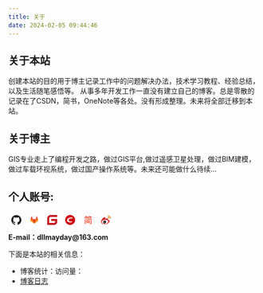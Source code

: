 ```yaml
---
title: 关于
date: 2024-02-05 09:44:46
---
```

## 关于本站
<p>
    创建本站的目的用于博主记录工作中的问题解决办法，技术学习教程、经验总结，以及生活随笔感悟等。
    从事多年开发工作一直没有建立自己的博客。总是零散的记录在了CSDN，简书，OneNote等各处。没有形成整理。未来将全部迁移到本站。
</p>

## 关于博主

<p>
    GIS专业走上了编程开发之路，做过GIS平台,做过遥感卫星处理，做过BIM建模，做过车载环视系统，做过国产操作系统等。未来还可能做什么待续...
</p>

## 个人账号:

<div class="author-links">
    <a href="https://github.com/dllmayday" target="_blank" title="GitHub" style="display:inline-flex;width:32px;height:32px;align-items:center;justify-content:center;">
      <img src="/images/social/github.svg" alt="GitHub" style="width:20px;height:20px;object-fit:contain;" />
    </a>
    <a href="https://gitlab.com/dllmayday" target="_blank" title="Gitlab" style="display:inline-flex;width:32px;height:32px;align-items:center;justify-content:center;">
      <img src="/images/social/gitlab.svg" alt="GitHub" style="width:20px;height:20px;object-fit:contain;" />
    </a>
    <a href="https://gitee.com/dllmayday" target="_blank" title="Gitee" style="display:inline-flex;width:32px;height:32px;align-items:center;justify-content:center;">
      <img src="/images/social/gitee.svg" alt="Gitee" style="width:20px;height:20px;object-fit:contain;" />
    </a>
    <a href="https://blog.csdn.net/sinat_34665848?type=blog"  target="_blank" title="CSDN" style="display:inline-flex;width:32px;height:32px;align-items:center;justify-content:center;">
      <img src="/images/social/csdn.svg" alt="CSDN" style="width:20px;height:20px;object-fit:contain;" />
    </a>
    <a href="https://www.jianshu.com/u/05bf152278b9"  target="_blank" title="简书" style="display:inline-flex;width:32px;height:32px;align-items:center;justify-content:center;">
      <img src="/images/social/jianshu.svg" alt="简书" style="width:20px;height:20px;object-fit:contain;" />
    </a>
    <a href="https://m.weibo.cn/u/2776546795?luicode=10000011&lfid=231583"  target="_blank" title="微博" style="display:inline-flex;width:32px;height:32px;align-items:center;justify-content:center;">
      <img src="/images/social/weibo.svg" alt="微博" style="width:20px;height:20px;object-fit:contain;" />
    </a>
</div>
<div class="author-mail" style="font-weight:bold; margin:8px 0;">E-mail：dllmayday@163.com</div>

下面是本站的相关信息：
- 博客统计：<span id="busuanzi_container_site_pv" style="display:inline;">访问量：<span id="busuanzi_value_site_pv"></span></span>
- [博客日志](/blog-log.html)

